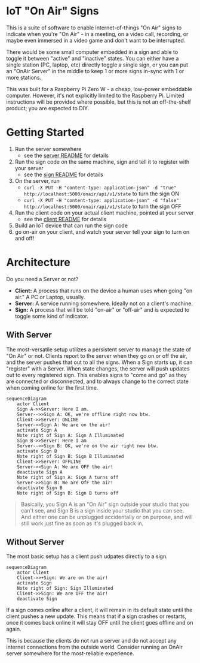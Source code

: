 IoT "On Air" Signs
==========

This is a suite of software to enable internet-of-things "On Air" signs to indicate when you're "On Air" - in a meeting, on a video call, recording, or maybe even immersed in a video game and don't want to be interrupted.

There would be some small computer embedded in a sign and able to toggle it between "active" and "inactive" states.
You can either have a single station (PC, laptop, etc) directly toggle a single sign, or you can put an "OnAir Server" in the middle to keep 1 or more signs in-sync with 1 or more stations.

This was built for a Raspberry Pi Zero W - a cheap, low-power embeddable computer. However, it's not explicitly limited to the Raspberry Pi.
Limited instructions will be provided where possible, but this is not an off-the-shelf product; you are expected to DIY.

Getting Started
==========

1. Run the server somewhere
    * see the [server README](./server) for details
2. Run the sign code on the same machine, sign and tell it to register with your server
    * see the [sign README](./sign) for details
3. On the server, run
    * `curl -X PUT -H "content-type: application-json" -d "true" http://localhost:5000/onair/api/v1/state` to turn the sign ON
    * `curl -X PUT -H "content-type: application-json" -d "false" http://localhost:5000/onair/api/v1/state` to turn the sign OFF
4. Run the client code on your actual client machine, pointed at your server
    * see the [client README](./client) for details
5. Build an IoT device that can run the sign code
6. go on-air on your client, and watch your server tell your sign to turn on and off!

Architecture
==========

Do you need a Server or not?

* **Client:** A process that runs on the device a human uses when going "on air." A PC or Laptop, usually.
* **Server:** A service running somewhere. Ideally not on a client's machine.
* **Sign:** A process that will be told "on-air" or "off-air" and is expected to toggle some kind of indicator.

With Server
----------

The most-versatile setup utilizes a persistent server to manage the state of "On Air" or not. Clients report to the server when they go on or off the air, and the server pushes that out to all the signs.
When a Sign starts up, it can "register" with a Server. When state changes, the server will push updates out to every registered sign.
This enables signs to "come and go" as they are connected or disconnected, and to always change to the correct state when coming online for the first time.

```mermaid
sequenceDiagram
    actor Client
    Sign A->>Server: Here I am.
    Server-->>Sign A: OK, we're offline right now btw.
    Client->>Server: ONLINE
    Server->>Sign A: We are on the air!
    activate Sign A
    Note right of Sign A: Sign A Illuminated
    Sign B->>Server: Here I am
    Server-->>Sign B: OK, we're on the air right now btw.
    activate Sign B
    Note right of Sign B: Sign B Illuminated
    Client->>Server: OFFLINE
    Server->>Sign A: We are OFF the air!
    deactivate Sign A
    Note right of Sign A: Sign A turns off
    Server->>Sign B: We are OfF the air!
    deactivate Sign B
    Note right of Sign B: Sign B turns off
```

> Basically, you Sign A is an "On Air" sign outside your studio that you can't see, and Sign B is a sign inside your studio that you can see. And either one can be unplugged accidentally or on purpose, and will still work just fine as soon as it's plugged back in.

Without Server
----------

The most basic setup has a client push udpates directly to a sign.

```mermaid
sequenceDiagram
    actor Client
    Client->>+Sign: We are on the air!
    activate Sign
    Note right of Sign: Sign Illuminated
    Client->>Sign: We are OFF the air!
    deactivate Sign
```

If a sign comes online after a client, it will remain in its default state until the client pushes a new update. This means that if a sign crashes or restarts, once it comes back online it will stay OFF until the client goes offline and on again.

This is because the clients do not run a server and do not accept any internet connections from the outside world. Consider running an OnAir server somewhere for the most-reliable experience.
